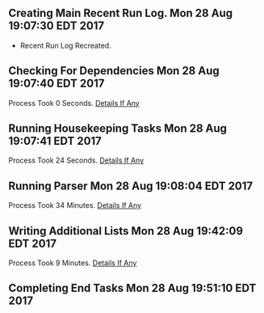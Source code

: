 ## Creating Main Recent Run Log. Mon 28 Aug 19:07:30 EDT 2017
* Recent Run Log Recreated.
## Checking For Dependencies Mon 28 Aug 19:07:40 EDT 2017
Process Took 0 Seconds.
[Details If Any](https://github.com/deathbybandaid/piholeparser/blob/master/RecentRunLogs/toplevel/30-Checking-For-Dependencies.md)

## Running Housekeeping Tasks Mon 28 Aug 19:07:41 EDT 2017
Process Took 24 Seconds.
[Details If Any](https://github.com/deathbybandaid/piholeparser/blob/master/RecentRunLogs/toplevel/40-Running-Housekeeping-Tasks.md)

## Running Parser Mon 28 Aug 19:08:04 EDT 2017
Process Took 34 Minutes.
[Details If Any](https://github.com/deathbybandaid/piholeparser/blob/master/RecentRunLogs/toplevel/50-Running-Parser.md)

## Writing Additional Lists Mon 28 Aug 19:42:09 EDT 2017
Process Took 9 Minutes.
[Details If Any](https://github.com/deathbybandaid/piholeparser/blob/master/RecentRunLogs/toplevel/60-Writing-Additional-Lists.md)

## Completing End Tasks Mon 28 Aug 19:51:10 EDT 2017
